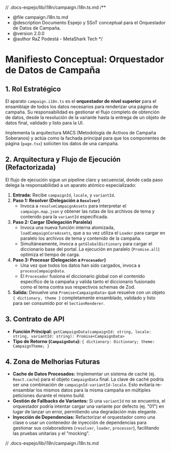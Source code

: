 // .docs-espejo/lib/i18n/campaign.i18n.ts.md
/\*\*

- @file campaign.i18n.ts.md
- @description Documento Espejo y SSoT conceptual para el Orquestador de Datos de Campaña.
- @version 2.0.0
- @author RaZ Podestá - MetaShark Tech
  \*/

# Manifiesto Conceptual: Orquestador de Datos de Campaña

## 1. Rol Estratégico

El aparato `campaign.i18n.ts` es el **orquestador de nivel superior** para el ensamblaje de todos los datos necesarios para renderizar una página de campaña. Su responsabilidad es gestionar el flujo completo de obtención de datos, desde la resolución de la variante hasta la entrega de un objeto de datos final, validado y listo para la UI.

Implementa la arquitectura MACS (Metodología de Activos de Campaña Soberanos) y actúa como la fachada principal para que los componentes de página (`page.tsx`) soliciten los datos de una campaña.

## 2. Arquitectura y Flujo de Ejecución (Refactorizada)

El flujo de ejecución sigue un pipeline claro y secuencial, donde cada paso delega la responsabilidad a un aparato atómico especializado:

1.  **Entrada:** Recibe `campaignId`, `locale`, y `variantId`.
2.  **Paso 1: Resolver (Delegación a `Resolver`)**
    - Invoca a `resolveCampaignAssets` para interpretar el `campaign.map.json` y obtener las rutas de los archivos de tema y contenido para la `variantId` especificada.
3.  **Paso 2: Cargar (Delegación Paralela)**
    - Invoca una nueva función interna atomizada, `loadCampaignCoreAssets`, que a su vez utiliza el `Loader` para cargar en paralelo los archivos de tema y contenido de la campaña.
    - Simultáneamente, invoca a `getGlobalDictionary` para cargar el diccionario base del portal. La ejecución en paralelo (`Promise.all`) optimiza el tiempo de carga.
4.  **Paso 3: Procesar (Delegación a `Procesador`)**
    - Una vez que todos los datos han sido cargados, invoca a `processCampaignData`.
    - El `Procesador` fusiona el diccionario global con el contenido específico de la campaña y valida tanto el diccionario fusionado como el tema contra sus respectivos schemas de Zod.
5.  **Salida:** Devuelve una `Promise<CampaignData>` que resuelve con un objeto `{ dictionary, theme }` completamente ensamblado, validado y listo para ser consumido por el `SectionRenderer`.

## 3. Contrato de API

- **Función Principal:** `getCampaignData(campaignId: string, locale: string, variantId: string): Promise<CampaignData>`
- **Tipo de Retorno (`CampaignData`):** `{ dictionary: Dictionary; theme: CampaignTheme; }`

## 4. Zona de Melhorias Futuras

- **Cache de Datos Procesados:** Implementar un sistema de caché (ej. `React.cache`) para el objeto `CampaignData` final. La clave de caché podría ser una combinación de `campaignId-variantId-locale`. Esto evitaría re-ensamblar los mismos datos para la misma campaña en múltiples peticiones durante el mismo build.
- **Gestión de Fallbacks de Variantes:** Si una `variantId` no se encuentra, el orquestador podría intentar cargar una variante por defecto (ej. "01") en lugar de lanzar un error, permitiendo una degradación más elegante.
- **Inyección de Dependencias:** Refactorizar el orquestador como una clase o usar un contenedor de inyección de dependencias para gestionar sus colaboradores (`resolver`, `loader`, `processor`), facilitando las pruebas unitarias y el "mocking".

// .docs-espejo/lib/i18n/campaign.i18n.ts.md
